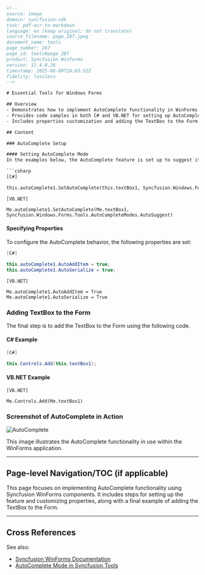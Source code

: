 ```html
<!-- 
source: image
domain: syncfusion-sdk
task: pdf-ocr-to-markdown
language: en (keep original; do not translate)
source_filename: page_287.jpeg
document_name: tools
page_number: 287
page_id: tools#page_287
product: Syncfusion Winforms
version: 11.4.0.26
timestamp: 2025-08-09T10:03:52Z
fidelity: lossless
-->

# Essential Tools for Windows Forms

## Overview
- Demonstrates how to implement AutoComplete functionality in WinForms Text Boxes.
- Provides code samples in both C# and VB.NET for setting up AutoComplete features.
- Includes properties customization and adding the TextBox to the Form.

## Content

### AutoComplete Setup

#### Setting AutoComplete Mode
In the examples below, the AutoComplete feature is set up to suggest items.

```csharp
[C#]

this.autoComplete1.SetAutoComplete(this.textBox1, Syncfusion.Windows.Forms.Tools.AutoCompleteModes.AutoSuggest);
```

```vb.net
[VB.NET]

Me.autoComplete1.SetAutoComplete(Me.textBox1, Syncfusion.Windows.Forms.Tools.AutoCompleteModes.AutoSuggest)
```

#### Specifying Properties

To configure the AutoComplete behavior, the following properties are set:

```csharp
[C#]

this.autoComplete1.AutoAddItem = true;
this.autoComplete1.AutoSerialize = true;
```

```vb.net
[VB.NET]

Me.autoComplete1.AutoAddItem = True
Me.autoComplete1.AutoSerialize = True
```

### Adding TextBox to the Form

The final step is to add the TextBox to the Form using the following code.

#### C# Example
```csharp
[C#]

this.Controls.Add(this.textBox1);
```

#### VB.NET Example
```vb.net
[VB.NET]

Me.Controls.Add(Me.textBox1)
```

### Screenshot of AutoComplete in Action

![AutoComplete](attachment:image)

This image illustrates the AutoComplete functionality in use within the WinForms application.

---

## Page-level Navigation/TOC (if applicable)

This page focuses on implementing AutoComplete functionality using Syncfusion WinForms components. It includes steps for setting up the feature and customizing properties, along with a final example of adding the TextBox to the Form.

---

## Cross References

See also:
- [Syncfusion WinForms Documentation](https://www.syncfusion.com/documentation/windows-forms/)
- [AutoComplete Mode in Syncfusion Tools](https://www.syncfusion.com/documentation/windows-forms/tools/autocomplete)

<!-- tags: [Syncfusion WinForms, AutoComplete, AutoCompleteModes, AutoAddItem, AutoSerialize, TextBox, Tools] keywords: [AutoComplete, AutoCompleteModes, AutoAddItem, AutoSerialize, TextBox, Syncfusion WinForms, design-time properties, runtime features, API reference] -->
```